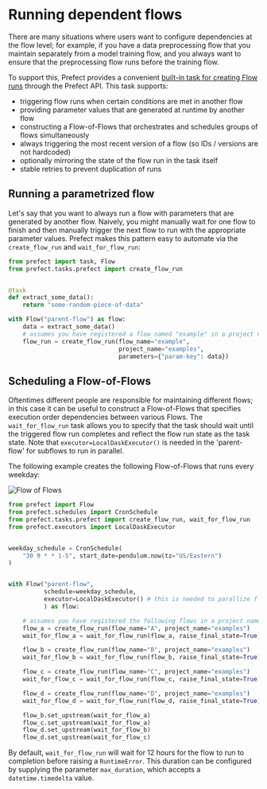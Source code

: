 # Running dependent flows

There are many situations where users want to configure dependencies at the flow level; for example,
if you have a data preprocessing flow that you maintain separately from a model training flow, and you
always want to ensure that the preprocessing flow runs before the training flow.

To support this, Prefect provides a convenient [built-in task for creating Flow runs](/api-ref/latest/tasks/prefect/#create-flow-run)
through the Prefect API.  This task supports:

- triggering flow runs when certain conditions are met in another flow
- providing parameter values that are generated at runtime by another flow
- constructing a Flow-of-Flows that orchestrates and schedules groups of flows simultaneously
- always triggering the most recent version of a flow (so IDs / versions are not hardcoded)
- optionally mirroring the state of the flow run in the task itself
- stable retries to prevent duplication of runs

## Running a parametrized flow

Let's say that you want to always run a flow with parameters that are generated by another flow.
Naively, you might manually wait for one flow to finish and then manually trigger the next flow to run
with the appropriate parameter values.  Prefect makes this pattern easy to automate via the `create_flow_run`
and `wait_for_flow_run`:


```python
from prefect import task, Flow
from prefect.tasks.prefect import create_flow_run


@task
def extract_some_data():
    return "some-random-piece-of-data"

with Flow("parent-flow") as flow:
    data = extract_some_data()
    # assumes you have registered a flow named "example" in a project named "examples"
    flow_run = create_flow_run(flow_name="example",
                               project_name="examples",
                               parameters={"param-key": data})
```

## Scheduling a Flow-of-Flows

Oftentimes different people are responsible for maintaining different flows; in this case it can be useful
to construct a Flow-of-Flows that specifies execution order dependencies between various Flows.
The `wait_for_flow_run` task allows you to specify that the task should wait until the triggered flow run completes
and reflect the flow run state as the task state. Note that `executor=LocalDaskExecutor()` is needed in the 'parent-flow' for subflows to run in parallel.

The following example creates the following Flow-of-Flows that runs every weekday:

![Flow of Flows](/img/idioms/flow-of-flows.png)

```python
from prefect import Flow
from prefect.schedules import CronSchedule
from prefect.tasks.prefect import create_flow_run, wait_for_flow_run
from prefect.executors import LocalDaskExecutor


weekday_schedule = CronSchedule(
    "30 9 * * 1-5", start_date=pendulum.now(tz="US/Eastern")
)


with Flow("parent-flow",
          schedule=weekday_schedule,
          executor=LocalDaskExecutor() # this is needed to parallize flow B and C
          ) as flow:

    # assumes you have registered the following flows in a project named "examples"
    flow_a = create_flow_run(flow_name="A", project_name="examples")
    wait_for_flow_a = wait_for_flow_run(flow_a, raise_final_state=True)

    flow_b = create_flow_run(flow_name="B", project_name="examples")
    wait_for_flow_b = wait_for_flow_run(flow_b, raise_final_state=True)

    flow_c = create_flow_run(flow_name="C", project_name="examples")
    wait_for_flow_c = wait_for_flow_run(flow_c, raise_final_state=True)

    flow_d = create_flow_run(flow_name="D", project_name="examples")
    wait_for_flow_d = wait_for_flow_run(flow_d, raise_final_state=True)

    flow_b.set_upstream(wait_for_flow_a)
    flow_c.set_upstream(wait_for_flow_a)
    flow_d.set_upstream(wait_for_flow_b)
    flow_d.set_upstream(wait_for_flow_c)
```

By default, `wait_for_flow_run` will wait for 12 hours for the flow to run to completion
before raising a `RuntimeError`. This duration can be configured by supplying the parameter
`max_duration`, which accepts a `datetime.timedelta` value.
